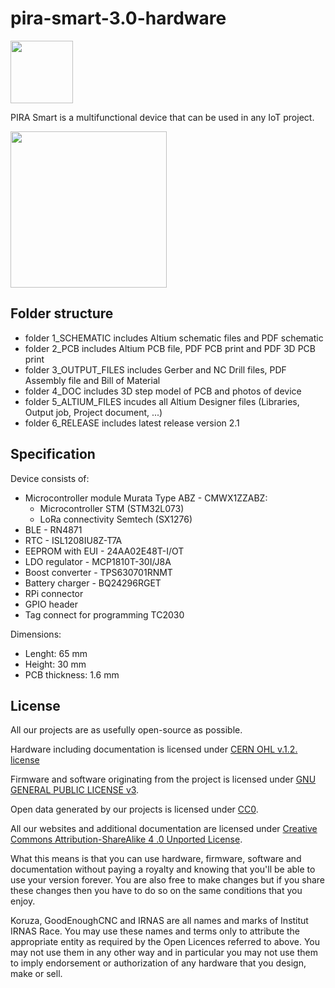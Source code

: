 # pira-smart-3.0-hardware

<img src="https://github.com/IRNAS/pira-smart-2.0-hardware/blob/development/4_DOC/irnas_logo.png" height="100">

PIRA Smart is a multifunctional device that can be used in any IoT project.

<img src="https://github.com/IRNAS/pira-smart-2.0-hardware/blob/development/4_DOC/PCB_top.png" height="250">

## Folder structure
 * folder 1_SCHEMATIC includes Altium schematic files and PDF schematic
 * folder 2_PCB includes Altium PCB file, PDF PCB print and PDF 3D PCB print
 * folder 3_OUTPUT_FILES includes Gerber and NC Drill files, PDF Assembly file and Bill of Material
 * folder 4_DOC includes 3D step model of PCB and photos of device
 * folder 5_ALTIUM_FILES incudes all Altium Designer files (Libraries, Output job, Project document, ...)
 * folder 6_RELEASE includes latest release version 2.1

## Specification

Device consists of:
 * Microcontroller module Murata Type ABZ - CMWX1ZZABZ:
   * Microcontroller STM (STM32L073)
   * LoRa connectivity Semtech (SX1276)
 * BLE - RN4871
 * RTC - ISL1208IU8Z-T7A
 * EEPROM with EUI - 24AA02E48T-I/OT
 * LDO regulator - MCP1810T-30I/J8A
 * Boost converter - TPS630701RNMT
 * Battery charger - BQ24296RGET
 * RPi connector
 * GPIO header
 * Tag connect for programming TC2030

Dimensions:
 * Lenght: 65 mm
 * Height: 30 mm
 * PCB thickness: 1.6 mm

## License

All our projects are as usefully open-source as possible.

Hardware including documentation is licensed under [CERN OHL v.1.2. license](http://www.ohwr.org/licenses/cern-ohl/v1.2)

Firmware and software originating from the project is licensed under [GNU GENERAL PUBLIC LICENSE v3](http://www.gnu.org/licenses/gpl-3.0.en.html).

Open data generated by our projects is licensed under [CC0](https://creativecommons.org/publicdomain/zero/1.0/legalcode).

All our websites and additional documentation are licensed under [Creative Commons Attribution-ShareAlike 4 .0 Unported License](https://creativecommons.org/licenses/by-sa/4.0/legalcode).

What this means is that you can use hardware, firmware, software and documentation without paying a royalty and knowing that you'll be able to use your version forever. You are also free to make changes but if you share these changes then you have to do so on the same conditions that you enjoy.

Koruza, GoodEnoughCNC and IRNAS are all names and marks of Institut IRNAS Race. 
You may use these names and terms only to attribute the appropriate entity as required by the Open Licences referred to above. You may not use them in any other way and in particular you may not use them to imply endorsement or authorization of any hardware that you design, make or sell.